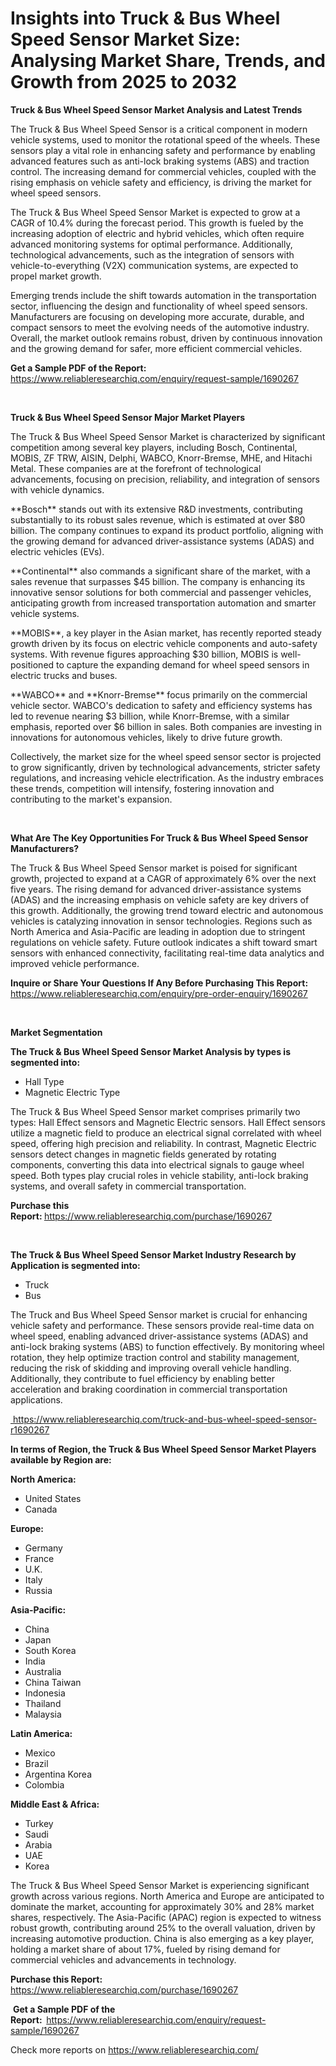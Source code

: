 <p><h1>Insights into Truck & Bus Wheel Speed Sensor Market Size: Analysing Market Share, Trends, and Growth from 2025 to 2032</h1></p><p><strong>Truck & Bus Wheel Speed Sensor Market Analysis and Latest Trends</strong></p>
<p><p>The Truck & Bus Wheel Speed Sensor is a critical component in modern vehicle systems, used to monitor the rotational speed of the wheels. These sensors play a vital role in enhancing safety and performance by enabling advanced features such as anti-lock braking systems (ABS) and traction control. The increasing demand for commercial vehicles, coupled with the rising emphasis on vehicle safety and efficiency, is driving the market for wheel speed sensors.</p><p>The Truck & Bus Wheel Speed Sensor Market is expected to grow at a CAGR of 10.4% during the forecast period. This growth is fueled by the increasing adoption of electric and hybrid vehicles, which often require advanced monitoring systems for optimal performance. Additionally, technological advancements, such as the integration of sensors with vehicle-to-everything (V2X) communication systems, are expected to propel market growth.</p><p>Emerging trends include the shift towards automation in the transportation sector, influencing the design and functionality of wheel speed sensors. Manufacturers are focusing on developing more accurate, durable, and compact sensors to meet the evolving needs of the automotive industry. Overall, the market outlook remains robust, driven by continuous innovation and the growing demand for safer, more efficient commercial vehicles.</p></p>
<p><strong>Get a Sample PDF of the Report:&nbsp;</strong> <a href="https://www.reliableresearchiq.com/enquiry/request-sample/1690267?utm_campaign=2456&utm_medium=2&utm_source=Github&utm_content=ia&utm_term=26032025&utm_id=truck-bus-wheel-speed-sensor">https://www.reliableresearchiq.com/enquiry/request-sample/1690267</a></p>
<p>&nbsp;</p>
<p><strong>Truck & Bus Wheel Speed Sensor Major Market Players</strong></p>
<p><p>The Truck & Bus Wheel Speed Sensor Market is characterized by significant competition among several key players, including Bosch, Continental, MOBIS, ZF TRW, AISIN, Delphi, WABCO, Knorr-Bremse, MHE, and Hitachi Metal. These companies are at the forefront of technological advancements, focusing on precision, reliability, and integration of sensors with vehicle dynamics.</p><p>**Bosch** stands out with its extensive R&D investments, contributing substantially to its robust sales revenue, which is estimated at over $80 billion. The company continues to expand its product portfolio, aligning with the growing demand for advanced driver-assistance systems (ADAS) and electric vehicles (EVs).</p><p>**Continental** also commands a significant share of the market, with a sales revenue that surpasses $45 billion. The company is enhancing its innovative sensor solutions for both commercial and passenger vehicles, anticipating growth from increased transportation automation and smarter vehicle systems.</p><p>**MOBIS**, a key player in the Asian market, has recently reported steady growth driven by its focus on electric vehicle components and auto-safety systems. With revenue figures approaching $30 billion, MOBIS is well-positioned to capture the expanding demand for wheel speed sensors in electric trucks and buses.</p><p>**WABCO** and **Knorr-Bremse** focus primarily on the commercial vehicle sector. WABCO's dedication to safety and efficiency systems has led to revenue nearing $3 billion, while Knorr-Bremse, with a similar emphasis, reported over $6 billion in sales. Both companies are investing in innovations for autonomous vehicles, likely to drive future growth.</p><p>Collectively, the market size for the wheel speed sensor sector is projected to grow significantly, driven by technological advancements, stricter safety regulations, and increasing vehicle electrification. As the industry embraces these trends, competition will intensify, fostering innovation and contributing to the market's expansion.</p></p>
<p>&nbsp;</p>
<p><strong>What Are The Key Opportunities For Truck & Bus Wheel Speed Sensor Manufacturers?</strong></p>
<p><p>The Truck & Bus Wheel Speed Sensor market is poised for significant growth, projected to expand at a CAGR of approximately 6% over the next five years. The rising demand for advanced driver-assistance systems (ADAS) and the increasing emphasis on vehicle safety are key drivers of this growth. Additionally, the growing trend toward electric and autonomous vehicles is catalyzing innovation in sensor technologies. Regions such as North America and Asia-Pacific are leading in adoption due to stringent regulations on vehicle safety. Future outlook indicates a shift toward smart sensors with enhanced connectivity, facilitating real-time data analytics and improved vehicle performance.</p></p>
<p><strong>Inquire or Share Your Questions If Any Before Purchasing This Report:</strong> <a href="https://www.reliableresearchiq.com/enquiry/pre-order-enquiry/1690267?utm_campaign=2456&utm_medium=2&utm_source=Github&utm_content=ia&utm_term=26032025&utm_id=truck-bus-wheel-speed-sensor">https://www.reliableresearchiq.com/enquiry/pre-order-enquiry/1690267</a></p>
<p>&nbsp;</p>
<p><strong>Market Segmentation</strong></p>
<p><strong>The Truck & Bus Wheel Speed Sensor Market Analysis by types is segmented into:</strong></p>
<p><ul><li>Hall Type</li><li>Magnetic Electric Type</li></ul></p>
<p><p>The Truck & Bus Wheel Speed Sensor market comprises primarily two types: Hall Effect sensors and Magnetic Electric sensors. Hall Effect sensors utilize a magnetic field to produce an electrical signal correlated with wheel speed, offering high precision and reliability. In contrast, Magnetic Electric sensors detect changes in magnetic fields generated by rotating components, converting this data into electrical signals to gauge wheel speed. Both types play crucial roles in vehicle stability, anti-lock braking systems, and overall safety in commercial transportation.</p></p>
<p><strong>Purchase this Report:&nbsp;</strong><a href="https://www.reliableresearchiq.com/purchase/1690267?utm_campaign=2456&utm_medium=2&utm_source=Github&utm_content=ia&utm_term=26032025&utm_id=truck-bus-wheel-speed-sensor">https://www.reliableresearchiq.com/purchase/1690267</a></p>
<p>&nbsp;</p>
<p><strong>The Truck & Bus Wheel Speed Sensor Market Industry Research by Application is segmented into:</strong></p>
<p><ul><li>Truck</li><li>Bus</li></ul></p>
<p><p>The Truck and Bus Wheel Speed Sensor market is crucial for enhancing vehicle safety and performance. These sensors provide real-time data on wheel speed, enabling advanced driver-assistance systems (ADAS) and anti-lock braking systems (ABS) to function effectively. By monitoring wheel rotation, they help optimize traction control and stability management, reducing the risk of skidding and improving overall vehicle handling. Additionally, they contribute to fuel efficiency by enabling better acceleration and braking coordination in commercial transportation applications.</p></p>
<p><a href="https://www.reliableresearchiq.com/truck-and-bus-wheel-speed-sensor-r1690267?utm_campaign=2456&utm_medium=2&utm_source=Github&utm_content=ia&utm_term=26032025&utm_id=truck-bus-wheel-speed-sensor">&nbsp;https://www.reliableresearchiq.com/truck-and-bus-wheel-speed-sensor-r1690267</a></p>
<p><strong>In terms of Region, the Truck & Bus Wheel Speed Sensor Market Players available by Region are:</strong></p>
<p>
    <p> <strong> North America: </strong>
        <ul>
            <li>United States</li>
            <li>Canada</li>
        </ul>
        </p> 
    <p> <strong> Europe: </strong>
        <ul>
            <li>Germany</li>
            <li>France</li>
            <li>U.K.</li>
            <li>Italy</li>
            <li>Russia</li>
        </ul>
        </p> 
    <p> <strong> Asia-Pacific: </strong>
        <ul>
            <li>China</li>
            <li>Japan</li>
            <li>South Korea</li>
            <li>India</li>
            <li>Australia</li>
            <li>China Taiwan</li>
            <li>Indonesia</li>
            <li>Thailand</li>
            <li>Malaysia</li>
        </ul>
        </p> 
    <p> <strong> Latin America: </strong>
        <ul>
            <li>Mexico</li>
            <li>Brazil</li>
            <li>Argentina Korea</li>
            <li>Colombia</li>
        </ul>
        </p> 
    <p> <strong> Middle East & Africa: </strong>
        <ul>
            <li>Turkey</li>
            <li>Saudi</li>
            <li>Arabia</li>
            <li>UAE</li>
            <li>Korea</li>
        </ul>
    </p>
    </p>
<p><p>The Truck & Bus Wheel Speed Sensor Market is experiencing significant growth across various regions. North America and Europe are anticipated to dominate the market, accounting for approximately 30% and 28% market shares, respectively. The Asia-Pacific (APAC) region is expected to witness robust growth, contributing around 25% to the overall valuation, driven by increasing automotive production. China is also emerging as a key player, holding a market share of about 17%, fueled by rising demand for commercial vehicles and advancements in technology.</p></p>
<p><strong>Purchase this Report: </strong><a href="https://www.reliableresearchiq.com/purchase/1690267?utm_campaign=2456&utm_medium=2&utm_source=Github&utm_content=ia&utm_term=26032025&utm_id=truck-bus-wheel-speed-sensor">https://www.reliableresearchiq.com/purchase/1690267</a></p>
<p>&nbsp;<strong>Get a Sample PDF of the Report:&nbsp;&nbsp;</strong><a href="https://www.reliableresearchiq.com/enquiry/request-sample/1690267?utm_campaign=2456&utm_medium=2&utm_source=Github&utm_content=ia&utm_term=26032025&utm_id=truck-bus-wheel-speed-sensor">https://www.reliableresearchiq.com/enquiry/request-sample/1690267</a></p>
<p><strong></strong></p>
<p>Check more reports on <a href="https://www.reliableresearchiq.com/?utm_campaign=2456&utm_medium=2&utm_source=Github&utm_content=ia&utm_term=26032025&utm_id=truck-bus-wheel-speed-sensor">https://www.reliableresearchiq.com/</a></p>